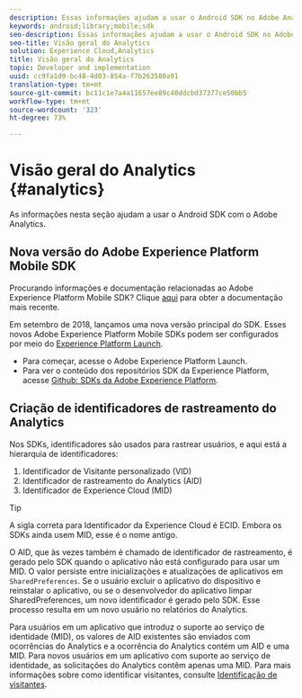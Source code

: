 ```yaml
---
description: Essas informações ajudam a usar o Android SDK no Adobe Analytics.
keywords: android;library;mobile;sdk
seo-description: Essas informações ajudam a usar o Android SDK no Adobe Analytics.
seo-title: Visão geral do Analytics
solution: Experience Cloud,Analytics
title: Visão geral do Analytics
topic: Developer and implementation
uuid: cc9fa1d9-bc48-4d03-854a-f7b263580a91
translation-type: tm+mt
source-git-commit: bc11c1e7a4a11657ee89c40ddcbd37377ce50bb5
workflow-type: tm+mt
source-wordcount: '323'
ht-degree: 73%

---
```



# Visão geral do Analytics {#analytics}

As informações nesta seção ajudam a usar o Android SDK com o Adobe Analytics.

## Nova versão do Adobe Experience Platform Mobile SDK

Procurando informações e documentação relacionadas ao Adobe Experience Platform Mobile SDK? Clique [aqui](https://aep-sdks.gitbook.io/docs/) para obter a documentação mais recente.

Em setembro de 2018, lançamos uma nova versão principal do SDK. Esses novos Adobe Experience Platform Mobile SDKs podem ser configurados por meio do [Experience Platform Launch](https://www.adobe.com/br/experience-platform/launch.html).

* Para começar, acesse o Adobe Experience Platform Launch.
* Para ver o conteúdo dos repositórios SDK da Experience Platform, acesse [Github: SDKs da Adobe Experience Platform](https://github.com/Adobe-Marketing-Cloud/acp-sdks).

## Criação de identificadores de rastreamento do Analytics

Nos SDKs, identificadores são usados para rastrear usuários, e aqui está a hierarquia de identificadores:

1. Identificador de Visitante personalizado (VID)
1. Identificador de rastreamento do Analytics (AID)
1. Identificador de Experience Cloud (MID)

>[!TIP]
>
>A sigla correta para Identificador da Experience Cloud é ECID. Embora os SDKs ainda usem MID, esse é o nome antigo. 


O AID, que às vezes também é chamado de identificador de rastreamento, é gerado pelo SDK quando o aplicativo não está configurado para usar um MID. O valor persiste entre inicializações e atualizações de aplicativos em `SharedPreferences`. Se o usuário excluir o aplicativo do dispositivo e reinstalar o aplicativo, ou se o desenvolvedor do aplicativo limpar SharedPreferences, um novo identificador é gerado pelo SDK. Esse processo resulta em um novo usuário no relatórios do Analytics.

Para usuários em um aplicativo que introduz o suporte ao serviço de identidade (MID), os valores de AID existentes são enviados com ocorrências do Analytics e a ocorrência do Analytics contém um AID e uma MID. Para novos usuários em um aplicativo com suporte ao serviço de identidade, as solicitações do Analytics contêm apenas uma MID. Para mais informações sobre como identificar visitantes, consulte [Identificação de visitantes](https://docs.adobe.com/content/help/pt-BR/analytics/export/analytics-data-feed/data-feed-contents/datafeeds-visid.html).
